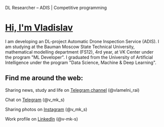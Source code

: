 DL Researcher – ADIS | Competitive programming

# <a href="https://linkedin.com/in/v-mk-s">Hi, I'm Vladislav</a>

I am developing an DL-project Automatic Drone Inspection Service (ADIS). I am 
studying at the Bauman Moscow State Technical University, mathematical modelling 
department (FS12), 4rd year, at VK Center under the program "ML Developer". I graduated from the University of Artificial Intelligence 
under the program "Data Science, Machine & Deep Learning".


##  Find me around the web:

Sharing news, study and life on <a href="https://telegram.me/vlamelni_rai">Telegram channel</a> (@vlamelni_rai)

Chat on <a href="https://telegram.me/v_mk_s">Telegram</a> (@v_mk_s)

Sharing photos on <a href="https://www.instagram.com/v_mk_s/">Instagram</a> (@v_mk_s)

Work profile on <a href="https://www.linkedin.com/in/v-mk-s/">LinkedIn</a> (@v-mk-s)
